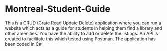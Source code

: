 # Montreal-Student-Guide
This is a CRUD (Crate Read Update Delete) application where you can run a website which acts as a guide for students in helping them find a library and other amenities. You have the ability to add or delete the listings. An API is created to facilitate this which tested using Postman. The application has been coded in C#
